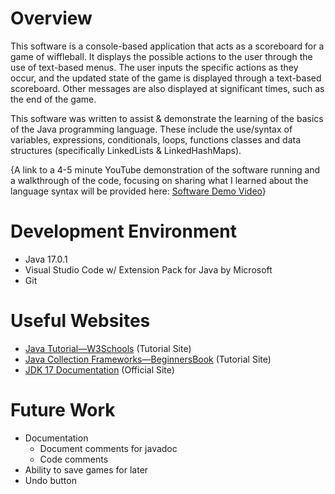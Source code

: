 # Overview
This software is a console-based application that acts as a scoreboard for a game of wiffleball. It displays the possible actions to the user through the use of text-based menus. The user inputs the specific actions as they occur, and the updated state of the game is displayed through a text-based scoreboard. Other messages are also displayed at significant times, such as the end of the game.

This software was written to assist & demonstrate the learning of the basics of the Java programming language. These include the use/syntax of variables, expressions, conditionals, loops, functions classes and data structures (specifically LinkedLists & LinkedHashMaps). 

{A link to a 4-5 minute YouTube demonstration of the software running and a walkthrough of the code, focusing on sharing what I learned about the language syntax will be provided here: [Software Demo Video](http://youtube.link.goes.here)}

# Development Environment
* Java 17.0.1
* Visual Studio Code w/ Extension Pack for Java by Microsoft
* Git

# Useful Websites
* [Java Tutorial—W3Schools](https://www.w3schools.com/java/default.asp) (Tutorial Site)
* [Java Collection Frameworks—BeginnersBook](https://beginnersbook.com/java-collections-tutorials/) (Tutorial Site)
* [JDK 17 Documentation](https://docs.oracle.com/en/java/javase/17/index.html) (Official Site)

# Future Work
* Documentation
    * Document comments for javadoc
    * Code comments
* Ability to save games for later
* Undo button